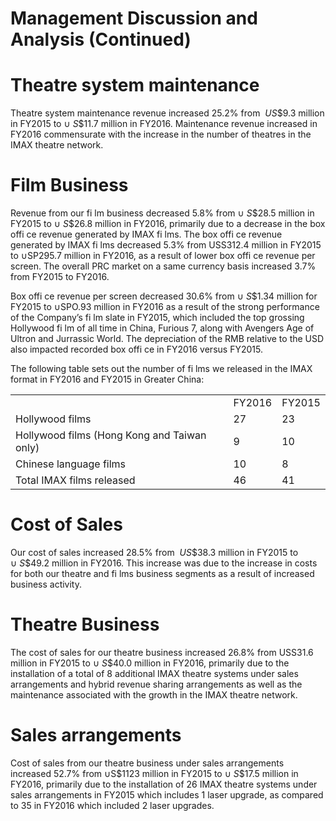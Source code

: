 # Management Discussion and Analysis (Continued)

# Theatre system maintenance

Theatre system maintenance revenue increased $2 5 . 2 \%$ from $\ U S \$ 9.3$ million in FY2015 to $\cup \ S \$ 11.7$ million in FY2016. Maintenance revenue increased in FY2016 commensurate with the increase in the number of theatres in the IMAX theatre network.

# Film Business

Revenue from our fi lm business decreased $5 . 8 \%$ from $\cup \ S \$ 28.5$ million in FY2015 to $\cup \ S \$ 26.8$ million in FY2016, primarily due to a decrease in the box offi ce revenue generated by IMAX fi lms. The box offi ce revenue generated by IMAX fi lms decreased $5 . 3 \%$ from $\mathsf { U S S 3 1 2 . 4 }$ million in FY2015 to $\cup \mathsf { S P 2 9 5 . 7 }$ million in FY2016, as a result of lower box offi ce revenue per screen. The overall PRC market on a same currency basis increased $3 . 7 \%$ from FY2015 to FY2016.

Box offi ce revenue per screen decreased $3 0 . 6 \%$ from $\cup \ S \$ 1.34$ million for FY2015 to $\cup { \mathsf { S P O } } . 9 3$ million in FY2016 as a result of the strong performance of the Company’s fi lm slate in FY2015, which included the top grossing Hollywood fi lm of all time in China, Furious 7, along with Avengers Age of Ultron and Jurrassic World. The depreciation of the RMB relative to the USD also impacted recorded box offi ce in FY2016 versus FY2015.

The following table sets out the number of fi lms we released in the IMAX format in FY2016 and FY2015 in Greater China:   

<table><tr><td></td><td>FY2016</td><td>FY2015</td></tr><tr><td>Hollywood films</td><td>27</td><td>23</td></tr><tr><td>Hollywood films (Hong Kong and Taiwan only)</td><td>9</td><td>10</td></tr><tr><td>Chinese language films</td><td>10</td><td>8</td></tr><tr><td>Total IMAX films released</td><td>46</td><td>41</td></tr></table>

# Cost of Sales

Our cost of sales increased $2 8 . 5 \%$ from $\ U S \$ 38.3$ million in FY2015 to $\cup \ S \$ 49.2$ million in FY2016. This increase was due to the increase in costs for both our theatre and fi lms business segments as a result of increased business activity.

# Theatre Business

The cost of sales for our theatre business increased $2 6 . 8 \%$ from $\mathsf { U S S 3 1 . 6 }$ million in FY2015 to $\cup \ S \$ 40.0$ million in FY2016, primarily due to the installation of a total of 8 additional IMAX theatre systems under sales arrangements and hybrid revenue sharing arrangements as well as the maintenance associated with the growth in the IMAX theatre network.

# Sales arrangements

Cost of sales from our theatre business under sales arrangements increased $5 2 . 7 \%$ from $\cup \mathsf { S } \$ 1123$ million in FY2015 to $\cup \ S \$ 17.5$ million in FY2016, primarily due to the installation of 26 IMAX theatre systems under sales arrangements in FY2015 which includes 1 laser upgrade, as compared to 35 in FY2016 which included 2 laser upgrades.